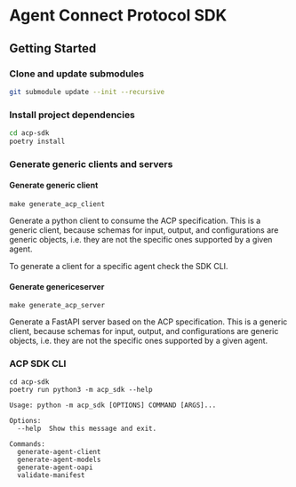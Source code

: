 # Agent Connect Protocol SDK

## Getting Started

### Clone and update submodules
```sh
git submodule update --init --recursive
```

### Install project dependencies

```sh
cd acp-sdk
poetry install
```

### Generate generic clients and servers
#### Generate generic client 

`make generate_acp_client`

Generate a python client to consume the ACP specification. 
This is a generic client, because schemas for input, output, and configurations are generic objects, i.e. they are not the specific ones supported by a given agent.

To generate a client for a specific agent check the SDK CLI.


#### Generate genericeserver

`make generate_acp_server`

Generate a FastAPI server based on the ACP specification.
This is a generic client, because schemas for input, output, and configurations are generic objects, i.e. they are not the specific ones supported by a given agent.

### ACP SDK CLI

```
cd acp-sdk
poetry run python3 -m acp_sdk --help

Usage: python -m acp_sdk [OPTIONS] COMMAND [ARGS]...

Options:
  --help  Show this message and exit.

Commands:
  generate-agent-client
  generate-agent-models
  generate-agent-oapi
  validate-manifest
```
